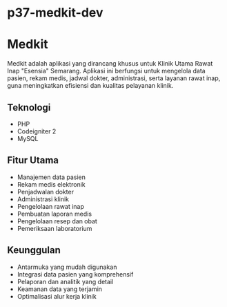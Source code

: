 # p37-medkit-dev
# Medkit

Medkit adalah aplikasi yang dirancang khusus untuk Klinik Utama Rawat Inap "Esensia" Semarang. Aplikasi ini berfungsi untuk mengelola data pasien, rekam medis, jadwal dokter, administrasi, serta layanan rawat inap, guna meningkatkan efisiensi dan kualitas pelayanan klinik.

## Teknologi

- PHP
- Codeigniter 2
- MySQL

## Fitur Utama

- Manajemen data pasien
- Rekam medis elektronik
- Penjadwalan dokter
- Administrasi klinik
- Pengelolaan rawat inap
- Pembuatan laporan medis
- Pengelolaan resep dan obat
- Pemeriksaan laboratorium

## Keunggulan

- Antarmuka yang mudah digunakan
- Integrasi data pasien yang komprehensif
- Pelaporan dan analitik yang detail
- Keamanan data yang terjamin
- Optimalisasi alur kerja klinik
